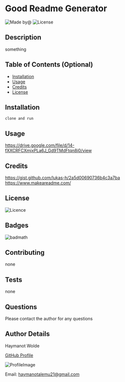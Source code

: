 
# **Good Readme Generator**
![Made by@](https://img.shields.io/badge/License-haymanotyealemu-brightgreen.svg)
![License](https://img.shields.io/badge/License-MIT-blue.svg)

## Description
something
## Table of Contents (Optional)
* [Installation](#installation)
* [Usage](#usage)
* [Credits](#credits)
* [License](#license)
## Installation

    clone and run

## Usage


https://drive.google.com/file/d/14-fXXCRFCXmjxPLa6J_Gd9TMdFtqn8i0/view
## Credits
https://gist.github.com/lukas-h/2a5d00690736b4c3a7ba https://www.makeareadme.com/


## License
![Licence](https://img.shields.io/badge/License-MIT-blue.svg)
## Badges
![badmath](https://img.shields.io/github/languages/top/nielsenjared/badmath)
## Contributing 
none
## Tests
none
## Questions
Please contact the author for any questions
## Author Details 
Haymanot Wolde

[GitHub Profile](https://github.com/haymanotyealemu)

![ProfileImage](https://avatars0.githubusercontent.com/u/43423292?v=4)

Email: <haymanotalemu21@gmail.com>
